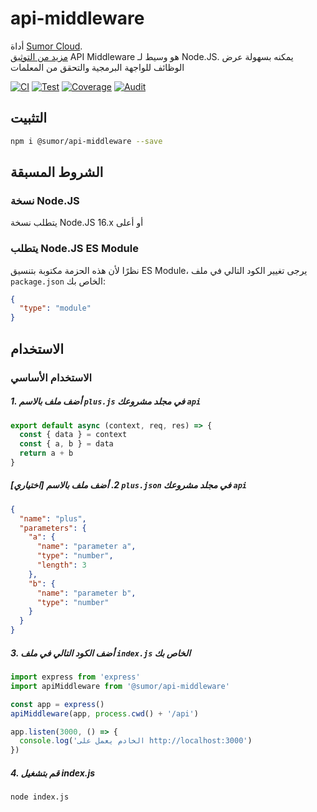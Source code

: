 # api-middleware

أداة [Sumor Cloud](https://sumor.cloud).  
[مزيد من التوثيق](https://sumor.cloud/api-middleware)
API Middleware هو وسيط لـ Node.JS.
يمكنه بسهولة عرض الوظائف للواجهة البرمجية والتحقق من المعلمات

[![CI](https://github.com/sumor-cloud/api-middleware/actions/workflows/ci.yml/badge.svg)](https://github.com/sumor-cloud/api-middleware/actions/workflows/ci.yml)
[![Test](https://github.com/sumor-cloud/api-middleware/actions/workflows/ut.yml/badge.svg)](https://github.com/sumor-cloud/api-middleware/actions/workflows/ut.yml)
[![Coverage](https://github.com/sumor-cloud/api-middleware/actions/workflows/coverage.yml/badge.svg)](https://github.com/sumor-cloud/api-middleware/actions/workflows/coverage.yml)
[![Audit](https://github.com/sumor-cloud/api-middleware/actions/workflows/audit.yml/badge.svg)](https://github.com/sumor-cloud/api-middleware/actions/workflows/audit.yml)

## التثبيت

```bash
npm i @sumor/api-middleware --save
```

## الشروط المسبقة

### نسخة Node.JS

يتطلب نسخة Node.JS 16.x أو أعلى

### يتطلب Node.JS ES Module

نظرًا لأن هذه الحزمة مكتوبة بتنسيق ES Module،
يرجى تغيير الكود التالي في ملف `package.json` الخاص بك:

```json
{
  "type": "module"
}
```

## الاستخدام

### الاستخدام الأساسي

##### 1. أضف ملف بالاسم `plus.js` في مجلد مشروعك `api`

```js
export default async (context, req, res) => {
  const { data } = context
  const { a, b } = data
  return a + b
}
```

##### [اختياري] 2. أضف ملف بالاسم `plus.json` في مجلد مشروعك `api`

```json
{
  "name": "plus",
  "parameters": {
    "a": {
      "name": "parameter a",
      "type": "number",
      "length": 3
    },
    "b": {
      "name": "parameter b",
      "type": "number"
    }
  }
}
```

##### 3. أضف الكود التالي في ملف `index.js` الخاص بك

```javascript
import express from 'express'
import apiMiddleware from '@sumor/api-middleware'

const app = express()
apiMiddleware(app, process.cwd() + '/api')

app.listen(3000, () => {
  console.log('الخادم يعمل على http://localhost:3000')
})
```

##### 4. قم بتشغيل index.js

```bash
node index.js
```
